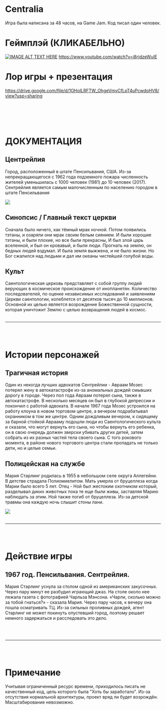 # Centralia
Игра была написана за 48 часов, на Game Jam. Код писал один человек.


# Геймплэй (КЛИКАБЕЛЬНО)
[![IMAGE ALT TEXT HERE](https://i.imgur.com/P1RhtcW.jpeg)](https://www.youtube.com/watch?v=i8rjdzeWulE)
https://www.youtube.com/watch?v=i8rjdzeWulE

# Лор игры + презентация
https://drive.google.com/file/d/1OHolLRFTW_OhgeVmvCfLpT4uPcwdoHV8/view?usp=sharing

<BR><BR>
<BR><BR>

# ДОКУМЕНТАЦИЯ

## Центрейлия
Город, расположенный в штате Пенсильвания, США. Из-за непрекращающегося с 1962 года подземного пожара численность жителей уменьшилась с 1000 человек (1981) до 10 человек (2017). Сентрейлия является самым малочисленным по населению городом в штате Пенсильвания

![](https://i.imgur.com/UO8RSuU.png)

## Синопсис / Главный текст церкви
Сначала было ничего, как тёмный мрак ночной.
Потом появились тэтаны, и озаряли они мрак своим белым сиянием.
И были хорошие тэтаны, и были плохие, но все были прекрасны,
И был злой царь вселенной, и был он кровавый, и были люди.
Прогнать на землю, он бедных людей вздумал.
И была земля выжжена, и не было жизни.
Но Бог сжалился над людьми и дал им океаны чистейшей голубой воды.


## Культ
Саентологическая церковь представляет с собой
группу людей верующих в космическое происхождение от инопланетян. Количество последователей, по оценке независимых исследований и заявлениям Церкви саентологии, колеблется от десятков тысяч до 10 миллионов. Основной их целью является возрождение Божественной сущности, которая уничтожит Землю с целью возвращения людей в космос.
<BR><BR>

***
<BR><BR>

# Истории персонажей

## Трагичная история
Один из некогда лучших адвокатов Сентрейлии - Авраам Мозес потерял жену в автокатастрофе из-за аномальных дождей смывших дорогу в городе. Через пол года Авраам потерял сына, также в автокатастрофе. В несколько месяцев он был в глубокой депрессии и покончил с работой адвоката. В начале 1967 года Мозес устроился на работу клоуна в новом торговом центре, а вечером подрабатывал охранником в том же центре. Одним дождливым вечером, к сидящему за барной стойкой Аврааму подошли люди из Саентологического культа и сказали, что могут вернуть его сына, но чтобы вернуть его ребенка, он в свою очередь должен зверски убивать других детей, затем собрать из их разных частей тела своего сына.
С того рокового момента, в районе нового торгового центра стали пропадать не только дети, но и целые семьи.

## Полицейская на службе
Мария Старлинг родилась в 1955 в небольшом селе округа Аллегейни. В детстве страдала Полиомиелитом. Мать умерла от бруцеллеза когда Марии было всего 5 лет. Отец - Ной был жестоким охотником который, разделывал диких животных пока те еще были живы, заставляя Марию наблюдать за этим. Ной также погиб от бруцеллеза. Из-за детской травмы она каждую ночь слышит стоны лани.

![](https://i.imgur.com/12RIfzr.png)
<BR><BR>

***
<BR><BR>

# Действие игры

## 1967 год. Пенсильвания. Сентрейлия.
Мария Старлинг уснула за столом одной из американских закусочных. Через пару минут ее разбудил играющий джаз. На столе около нее лежала газета с фотографией Чарльза Мэнсона.
«Чарли, сколько можно за тобой гнаться?» - сказала Мария.
Через пару часов, к вечеру она пошла осматривать ТЦ.
Из-за сильных проливных дождей, агент Старлинг не может покинуть опустевший город, поэтому решает немного задержаться и расследовать это дело.
  
  
<BR><BR>

***
<BR><BR>

# Примечание
  
Учитывая ограниченный ресурс времени, приходилось писать не качественный код, цель которого была "Хоть бы заработало". Из-за отсутствия нормальной архитектуры, проект вряд ли будет возрождён. Масштабирование невозможно.
